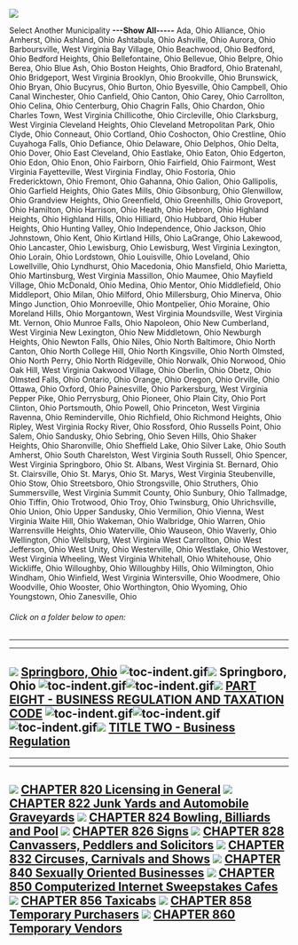 [![](lpext51e7.bmp?f=images&fn=whdHelp.bmp&2.0)](http://www.conwaygreene.com/WHDHelp/index.htm)

Select Another Municipality **---Show All-----** Ada, Ohio Alliance,
Ohio Amherst, Ohio Ashland, Ohio Ashtabula, Ohio Ashville, Ohio Aurora,
Ohio Barboursville, West Virginia Bay Village, Ohio Beachwood, Ohio
Bedford, Ohio Bedford Heights, Ohio Bellefontaine, Ohio Bellevue, Ohio
Belpre, Ohio Berea, Ohio Blue Ash, Ohio Boston Heights, Ohio Bradford,
Ohio Bratenahl, Ohio Bridgeport, West Virginia Brooklyn, Ohio
Brookville, Ohio Brunswick, Ohio Bryan, Ohio Bucyrus, Ohio Burton, Ohio
Byesville, Ohio Campbell, Ohio Canal Winchester, Ohio Canfield, Ohio
Canton, Ohio Carey, Ohio Carrollton, Ohio Celina, Ohio Centerburg, Ohio
Chagrin Falls, Ohio Chardon, Ohio Charles Town, West Virginia
Chillicothe, Ohio Circleville, Ohio Clarksburg, West Virginia Cleveland
Heights, Ohio Cleveland Metropolitan Park, Ohio Clyde, Ohio Conneaut,
Ohio Cortland, Ohio Coshocton, Ohio Crestline, Ohio Cuyahoga Falls, Ohio
Defiance, Ohio Delaware, Ohio Delphos, Ohio Delta, Ohio Dover, Ohio East
Cleveland, Ohio Eastlake, Ohio Eaton, Ohio Edgerton, Ohio Edon, Ohio
Enon, Ohio Fairborn, Ohio Fairfield, Ohio Fairmont, West Virginia
Fayetteville, West Virginia Findlay, Ohio Fostoria, Ohio Fredericktown,
Ohio Fremont, Ohio Gahanna, Ohio Galion, Ohio Gallipolis, Ohio Garfield
Heights, Ohio Gates Mills, Ohio Gibsonburg, Ohio Glenwillow, Ohio
Grandview Heights, Ohio Greenfield, Ohio Greenhills, Ohio Groveport,
Ohio Hamilton, Ohio Harrison, Ohio Heath, Ohio Hebron, Ohio Highland
Heights, Ohio Highland Hills, Ohio Hilliard, Ohio Hubbard, Ohio Huber
Heights, Ohio Hunting Valley, Ohio Independence, Ohio Jackson, Ohio
Johnstown, Ohio Kent, Ohio Kirtland Hills, Ohio LaGrange, Ohio Lakewood,
Ohio Lancaster, Ohio Lewisburg, Ohio Lewisburg, West Virginia Lexington,
Ohio Lorain, Ohio Lordstown, Ohio Louisville, Ohio Loveland, Ohio
Lowellville, Ohio Lyndhurst, Ohio Macedonia, Ohio Mansfield, Ohio
Marietta, Ohio Martinsburg, West Virginia Massillon, Ohio Maumee, Ohio
Mayfield Village, Ohio McDonald, Ohio Medina, Ohio Mentor, Ohio
Middlefield, Ohio Middleport, Ohio Milan, Ohio Milford, Ohio
Millersburg, Ohio Minerva, Ohio Mingo Junction, Ohio Monroeville, Ohio
Montpelier, Ohio Moraine, Ohio Moreland Hills, Ohio Morgantown, West
Virginia Moundsville, West Virginia Mt. Vernon, Ohio Munroe Falls, Ohio
Napoleon, Ohio New Cumberland, West Virginia New Lexington, Ohio New
Middletown, Ohio Newburgh Heights, Ohio Newton Falls, Ohio Niles, Ohio
North Baltimore, Ohio North Canton, Ohio North College Hill, Ohio North
Kingsville, Ohio North Olmsted, Ohio North Perry, Ohio North Ridgeville,
Ohio Norwalk, Ohio Norwood, Ohio Oak Hill, West Virginia Oakwood
Village, Ohio Oberlin, Ohio Obetz, Ohio Olmsted Falls, Ohio Ontario,
Ohio Orange, Ohio Oregon, Ohio Orville, Ohio Ottawa, Ohio Oxford, Ohio
Painesville, Ohio Parkersburg, West Virginia Pepper Pike, Ohio
Perrysburg, Ohio Pioneer, Ohio Plain City, Ohio Port Clinton, Ohio
Portsmouth, Ohio Powell, Ohio Princeton, West Virginia Ravenna, Ohio
Reminderville, Ohio Richfield, Ohio Richmond Heights, Ohio Ripley, West
Virginia Rocky River, Ohio Rossford, Ohio Russells Point, Ohio Salem,
Ohio Sandusky, Ohio Sebring, Ohio Seven Hills, Ohio Shaker Heights, Ohio
Sharonville, Ohio Sheffield Lake, Ohio Silver Lake, Ohio South Amherst,
Ohio South Charelston, West Virginia South Russell, Ohio Spencer, West
Virginia Springboro, Ohio St. Albans, West Virginia St. Bernard, Ohio
St. Clairsville, Ohio St. Marys, Ohio St. Marys, West Virginia
Steubenville, Ohio Stow, Ohio Streetsboro, Ohio Strongsville, Ohio
Struthers, Ohio Summersville, West Virginia Summit County, Ohio Sunbury,
Ohio Tallmadge, Ohio Tiffin, Ohio Trotwood, Ohio Troy, Ohio Twinsburg,
Ohio Uhrichsville, Ohio Union, Ohio Upper Sandusky, Ohio Vermilion, Ohio
Vienna, West Virginia Waite Hill, Ohio Wakeman, Ohio Walbridge, Ohio
Warren, Ohio Warrensville Heights, Ohio Waterville, Ohio Wauseon, Ohio
Waverly, Ohio Wellington, Ohio Wellsburg, West Virginia West Carrollton,
Ohio West Jefferson, Ohio West Unity, Ohio Westerville, Ohio Westlake,
Ohio Westover, West Virginia Wheeling, West Virginia Whitehall, Ohio
Whitehouse, Ohio Wickliffe, Ohio Willoughby, Ohio Willoughby Hills, Ohio
Wilmington, Ohio Windham, Ohio Winfield, West Virginia Wintersville,
Ohio Woodmere, Ohio Woodville, Ohio Wooster, Ohio Worthington, Ohio
Wyoming, Ohio Youngstown, Ohio Zanesville, Ohio

###### Click on a folder below to open:

* * * * *

  ------------------------------------------------------------------------------------------------------------------------------------------------------------------------------------------------------------------------------------------------------------------------------------------------------------------------------------------------------------------------------------------------------------------------------------------
  [![](lpext0b6d.gif?f=images&fn=toc-expand.gif&2.0)](lpextf892.html?f=templates&fn=tools-contents.htm&cp=%2F&2.0) [Springboro, Ohio](lpext/indexee20.html?fn=document-frame.htm&f=templates&2.0)
  ![toc-indent.gif](lpextb702.gif?f=images&fn=toc-indent.gif&2.0)[![](lpext0b6d.gif?f=images&fn=toc-expand.gif&2.0)](lpextda37.html?f=templates&fn=tools-contents.htm&cp=Springboro&2.0) Springboro, Ohio
  ![toc-indent.gif](lpextb702.gif?f=images&fn=toc-indent.gif&2.0)![toc-indent.gif](lpextb702.gif?f=images&fn=toc-indent.gif&2.0)[![](lpext0b6d.gif?f=images&fn=toc-expand.gif&2.0)](lpextc47d.html?f=templates&fn=tools-contents.htm&cp=Springboro%2F394a&2.0) [PART EIGHT - BUSINESS REGULATION AND TAXATION CODE](lpext/Springboro/394aa412.html?fn=document-frame.htm&f=templates&2.0)
  ![toc-indent.gif](lpextb702.gif?f=images&fn=toc-indent.gif&2.0)![toc-indent.gif](lpextb702.gif?f=images&fn=toc-indent.gif&2.0)![toc-indent.gif](lpextb702.gif?f=images&fn=toc-indent.gif&2.0)[![](lpext0b6d.gif?f=images&fn=toc-expand.gif&2.0)](lpext/Springboro/394a/3966a412.html?fn=document-frame.htm&f=templates&2.0) [TITLE TWO - Business Regulation](lpext/Springboro/394a/3966a412.html?fn=document-frame.htm&f=templates&2.0)
  ------------------------------------------------------------------------------------------------------------------------------------------------------------------------------------------------------------------------------------------------------------------------------------------------------------------------------------------------------------------------------------------------------------------------------------------

* * * * *

  ---------------------------------------------------------------------------------------------------------------------------------------------------------------------------------------------------------------------------------------------------------------------------------------
  [![](lpexte2f4.gif?f=images&fn=toc-collapsed.gif&2.0)](lpextfdf8.html?f=templates&fn=tools-contents.htm&cp=Springboro%2F394a%2F3966%2F3976&2.0) [CHAPTER 820 Licensing in General](lpext/Springboro/394a/3966/3976a412.html?fn=document-frame.htm&f=templates&2.0)
  [![](lpexte2f4.gif?f=images&fn=toc-collapsed.gif&2.0)](lpexta30c.html?f=templates&fn=tools-contents.htm&cp=Springboro%2F394a%2F3966%2F39bd&2.0) [CHAPTER 822 Junk Yards and Automobile Graveyards](lpext/Springboro/394a/3966/39bda412.html?fn=document-frame.htm&f=templates&2.0)
  [![](lpexte2f4.gif?f=images&fn=toc-collapsed.gif&2.0)](lpext93df.html?f=templates&fn=tools-contents.htm&cp=Springboro%2F394a%2F3966%2F39dc&2.0) [CHAPTER 824 Bowling, Billiards and Pool](lpext/Springboro/394a/3966/39dca412.html?fn=document-frame.htm&f=templates&2.0)
  [![](lpexte2f4.gif?f=images&fn=toc-collapsed.gif&2.0)](lpexte41a.html?f=templates&fn=tools-contents.htm&cp=Springboro%2F394a%2F3966%2F39f7&2.0) [CHAPTER 826 Signs](lpext/Springboro/394a/3966/39f7a412.html?fn=document-frame.htm&f=templates&2.0)
  [![](lpexte2f4.gif?f=images&fn=toc-collapsed.gif&2.0)](lpextdb6b.html?f=templates&fn=tools-contents.htm&cp=Springboro%2F394a%2F3966%2F3c02&2.0) [CHAPTER 828 Canvassers, Peddlers and Solicitors](lpext/Springboro/394a/3966/3c02a412.html?fn=document-frame.htm&f=templates&2.0)
  [![](lpexte2f4.gif?f=images&fn=toc-collapsed.gif&2.0)](lpext0e78.html?f=templates&fn=tools-contents.htm&cp=Springboro%2F394a%2F3966%2F3c2c&2.0) [CHAPTER 832 Circuses, Carnivals and Shows](lpext/Springboro/394a/3966/3c2ca412.html?fn=document-frame.htm&f=templates&2.0)
  [![](lpexte2f4.gif?f=images&fn=toc-collapsed.gif&2.0)](lpexta6d8.html?f=templates&fn=tools-contents.htm&cp=Springboro%2F394a%2F3966%2F3c52&2.0) [CHAPTER 840 Sexually Oriented Businesses](lpext/Springboro/394a/3966/3c52a412.html?fn=document-frame.htm&f=templates&2.0)
  [![](lpexte2f4.gif?f=images&fn=toc-collapsed.gif&2.0)](lpext145d.html?f=templates&fn=tools-contents.htm&cp=Springboro%2F394a%2F3966%2F3dd2&2.0) [CHAPTER 850 Computerized Internet Sweepstakes Cafes](lpext/Springboro/394a/3966/3dd2a412.html?fn=document-frame.htm&f=templates&2.0)
  [![](lpexte2f4.gif?f=images&fn=toc-collapsed.gif&2.0)](lpextf3f8.html?f=templates&fn=tools-contents.htm&cp=Springboro%2F394a%2F3966%2F3e84&2.0) [CHAPTER 856 Taxicabs](lpext/Springboro/394a/3966/3e84a412.html?fn=document-frame.htm&f=templates&2.0)
  [![](lpexte2f4.gif?f=images&fn=toc-collapsed.gif&2.0)](lpext8a46.html?f=templates&fn=tools-contents.htm&cp=Springboro%2F394a%2F3966%2F3ecf&2.0) [CHAPTER 858 Temporary Purchasers](lpext/Springboro/394a/3966/3ecfa412.html?fn=document-frame.htm&f=templates&2.0)
  [![](lpexte2f4.gif?f=images&fn=toc-collapsed.gif&2.0)](lpext269e.html?f=templates&fn=tools-contents.htm&cp=Springboro%2F394a%2F3966%2F3ee8&2.0) [CHAPTER 860 Temporary Vendors](lpext/Springboro/394a/3966/3ee8a412.html?fn=document-frame.htm&f=templates&2.0)
  ---------------------------------------------------------------------------------------------------------------------------------------------------------------------------------------------------------------------------------------------------------------------------------------


